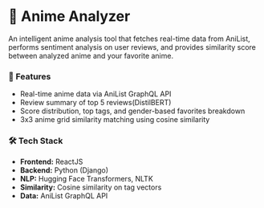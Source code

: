 # 🧠 Anime Analyzer

An intelligent anime analysis tool that fetches real-time data from AniList, performs sentiment analysis on user reviews, and provides similarity score between analyzed anime and your favorite anime.

### 🚀 Features
- Real-time anime data via AniList GraphQL API
- Review summary of top 5 reviews(DistilBERT)
- Score distribution, top tags, and gender-based favorites breakdown
- 3x3 anime grid similarity matching using cosine similarity

### 🛠️ Tech Stack
- **Frontend:** ReactJS
- **Backend:** Python (Django)
- **NLP:** Hugging Face Transformers, NLTK
- **Similarity:** Cosine similarity on tag vectors
- **Data:** AniList GraphQL API
